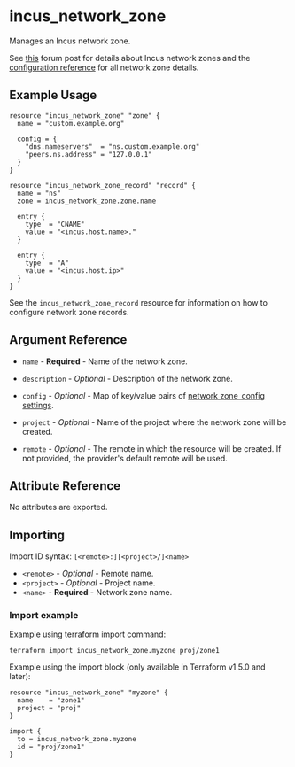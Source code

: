 # incus_network_zone

Manages an Incus network zone.

See [this](https://discuss.linuxcontainers.org/t/incus-built-in-dns-server/12033) forum post for details about Incus network zones and the
[configuration reference](https://linuxcontainers.org/incus/docs/main/howto/network_zones/) for all network zone details.

## Example Usage

```hcl
resource "incus_network_zone" "zone" {
  name = "custom.example.org"

  config = {
    "dns.nameservers"  = "ns.custom.example.org"
    "peers.ns.address" = "127.0.0.1"
  }
}

resource "incus_network_zone_record" "record" {
  name = "ns"
  zone = incus_network_zone.zone.name

  entry {
    type  = "CNAME"
    value = "<incus.host.name>."
  }

  entry {
    type  = "A"
    value = "<incus.host.ip>"
  }
}
```

See the `incus_network_zone_record` resource for information on how to configure network zone records.


## Argument Reference

* `name` - **Required** - Name of the network zone.

* `description` - *Optional* - Description of the network zone.

* `config` - *Optional* - Map of key/value pairs of
	[network zone_config settings](https://linuxcontainers.org/incus/docs/main/howto/network_zones/#configuration-options).

* `project` - *Optional* - Name of the project where the network zone will be created.

* `remote` - *Optional* - The remote in which the resource will be created. If
	not provided, the provider's default remote will be used.

## Attribute Reference

No attributes are exported.

## Importing

Import ID syntax: `[<remote>:][<project>/]<name>`

* `<remote>` - *Optional* - Remote name.
* `<project>` - *Optional* - Project name.
* `<name>` - **Required** - Network zone name.

### Import example

Example using terraform import command:

```shell
terraform import incus_network_zone.myzone proj/zone1
```

Example using the import block (only available in Terraform v1.5.0 and later):

```hcl
resource "incus_network_zone" "myzone" {
  name    = "zone1"
  project = "proj"
}

import {
  to = incus_network_zone.myzone
  id = "proj/zone1"
}
```

